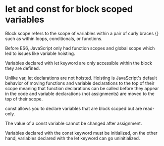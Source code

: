 # let and const for block scoped variables

Block scope refers to the scope of variables within a pair of curly braces {} such as within loops, conditionals, or functions.

Before ES6, JavaScript only had function scopes and global scope which led to issues like variable hoisting.

Variables declared with let keyword are only accessible within the block they are defined.

Unlike var, let declarations are not hoisted. Hoisting is JavaScript's default behavior of moving functions and variable declarations to the top of their scope meaning that function declarations can be called before they appear in the code and variable declarations (not assignments) are moved to the top of their scope.

const allows you to declare variables that are block scoped but are read-only.

The value of a const variable cannot be changed after assignment.

Variables declared with the const keyword must be initialized, on the other hand, variables declared with the let keyword can go uninitialized.
